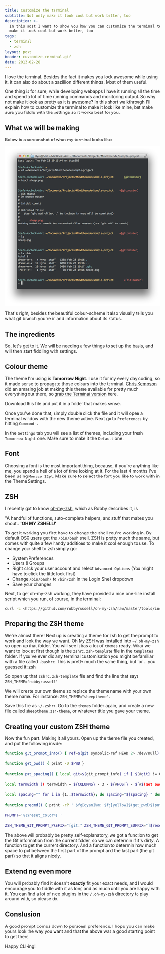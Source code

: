 ```yaml
---
title: Customize the terminal
subtitle: Not only make it look cool but work better, too
description: >-
  In this post I want to show you how you can customize the terminal to not only
  make it look cool but work better, too
tags:
  - terminal
  - zsh
layout: post
header: customize-terminal.gif
date: 2013-02-28
---
```


I love the terminal. Besides the fact it makes you look awesome while using it, it can also do about a gazillion different things. Most of them useful.

One thing is for sure, while developing webapps I have it running all the time and spend a lot of time running commands and monitoring output. So why not make it look as pretty as it is awesome? In this short walkthrough I'll explain how to customize the terminal to make it look like mine, but make sure you fiddle with the settings so it works best for you.

## What we will be making

Below is a screenshot of what my terminal looks like:

[![Custom Terminal](/images/screenshots/custom-terminal.png "Custom Terminal")](/images/screenshots/custom-terminal.png)

That's right, besides the beautiful colour-scheme it also visually tells you what git branch you're in and information about its status.

<!-- Rectangle Ad -->
<!-- <center>
<ins class="adsbygoogle"
     style="display:inline-block;width:336px;height:280px"
     data-ad-client="ca-pub-0534492338431642"
     data-ad-slot="3199566305"></ins>
</center>
<script>
(adsbygoogle = window.adsbygoogle || []).push({});
</script> -->

## The ingredients

So, let's get to it. We will be needing a few things to set up the basis, and will then start fiddling with settings.

## Colour theme

The theme I'm using is **Tomorrow Night**. I use it for my every day coding, so it made sense to propagate those colours into the terminal. [Chris Kempson](https://github.com/chriskempson) did an amazing job at making this theme available for pretty much everything out there, so [grab the Terminal version](https://github.com/chriskempson/tomorrow-theme/blob/master/OS%20X%20Terminal/Tomorrow%20Night.terminal) here.

Download this file and put it in a folder that makes sense.

Once you've done that, simply double click the file and it will open a terminal window with the new theme active. Next go to `Preferences` by hitting `Command-.`

In the `Settings` tab you will see a list of themes, including your fresh `Tomorrow Night` one. Make sure to make it the `Default` one.

## Font

Choosing a font is the most important thing, because, if you're anything like me, you spend a hell of a lot of time looking at it. For the last 4 months I've been using `Monaco 12pt`. Make sure to select the font you like to work with in the Theme Settings.

## ZSH

I recently got to know [oh-my-zsh](https://github.com/robbyrussell/oh-my-zsh), which as Robby describes it, is:

"A handful of functions, auto-complete helpers, and stuff that makes you shout.. **'OH MY ZSHELL!'**

To get it working you first have to change the shell you're working in. By default OSX users get the `/bin/bash` shell. ZSH is pretty much the same, but comes with quite a few handy additions to make it cool enough to use. To change your shell to zsh simply go:

- System Preferences
- Users & Groups
- Right click your user account and select `Advanced Options` (You might have to click the little lock first)
- Change `/bin/bash/` to `/bin/zsh` in the Login Shell dropdown
- Save your changes

Next, to get oh-my-zsh working, they have provided a nice one-line install script which you run, of course, in the terminal:

``` bash
curl -L <https://github.com/robbyrussell/oh-my-zsh/raw/master/tools/install.sh> | sh
```

## Preparing the ZSH theme

We're almost there! Next up is creating a theme for zsh to get the prompt to work and look the way we want. Oh My ZSH was installed into `~/.oh-my-zsh` so open up that folder. You will see it has a lot of `themes` ready. What we want to look at first though is the `zshrc.zsh-template` file in the `templates` folder. If you've ever did any terminal customisation you might be familiar with a file called `.bashrc`. This is pretty much the same thing, but for .. you guessed it: zsh

So open up that `zshrc.zsh-template` file and find the line that says `ZSH_THEME="robbyrussell"`

We will create our own theme so replace the theme name with your own theme name. For instance: `ZSH_THEME="sheeptheme"`.

Save this file as `~/.zshrc`. Go to the `themes` folder again, and create a new file called `sheeptheme.zsh-theme`, or whatever title you gave your theme.

## Creating your custom ZSH theme

Now the fun part. Making it all yours. Open up the theme file you created, and put the following inside:

``` bash
function git_prompt_info() { ref=$(git symbolic-ref HEAD 2> /dev/null) || return echo "$(parse_git_dirty)$ZSH_THEME_GIT_PROMPT_PREFIX$(current_branch)$ZSH_THEME_GIT_PROMPT_SUFFIX" }

function get_pwd() { print -D $PWD }

function put_spacing() { local git=$(git_prompt_info) if [ ${#git} != 0 ]; then ((git=${#git} - 10)) else git=0 fi

local termwidth (( termwidth = ${COLUMNS} - 3 - ${#HOST} - ${#$(get_pwd)} - ${bat} - ${git} ))

local spacing="" for i in {1..$termwidth}; do spacing="${spacing} " done echo $spacing }

function precmd() { print -rP ' $fg[cyan]%m: $fg[yellow]$(get_pwd)$(put_spacing)$(git_prompt_info)' }

PROMPT='%{$reset_color%} '

ZSH_THEME_GIT_PROMPT_PREFIX="[git:" ZSH_THEME_GIT_PROMPT_SUFFIX="]$reset_color" ZSH_THEME_GIT_PROMPT_DIRTY="$fg[red]+" ZSH_THEME_GIT_PROMPT_CLEAN="$fg[green]"
```

The above will probably be pretty self-explanatory, we got a function to get the Git information from the current folder, so we can determin if it's dirty. A function to get the current directory. And a function to determin how much space to put between the first part of the prompt and the last part (the git part) so that it aligns nicely.

## Extending even more

You will probably find it doesn't **exactly** fit your exact needs, and I would encourage you to fiddle with it as long and as much until you are happy with it. You can find a lot of nice plugins in the `/.oh-my-zsh` directory to play around with, so please do.

## Conslusion

A good prompt comes down to personal preference. I hope you can make yours look the way you want and that the above was a good starting point to get there.

Happy CLI-ing!

